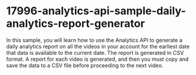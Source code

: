 # 17996-analytics-api-sample-daily-analytics-report-generator
In this sample, you will learn how to use the Analytics API to generate a daily analytics report on all the videos in your account for the earliest date that data is available to the current date. The report is generated in CSV format. A report for each video is generated, and then you must copy and save the data to a CSV file before proceeding to the next video.

